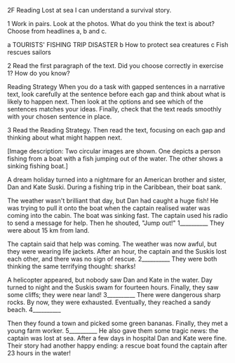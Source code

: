 2F Reading
Lost at sea
I can understand a survival story.

1 Work in pairs. Look at the photos. What do you think the text is about? Choose from headlines a, b and c.

a TOURISTS' FISHING TRIP DISASTER
b How to protect sea creatures
c Fish rescues sailors

2 Read the first paragraph of the text. Did you choose correctly in exercise 1? How do you know?

Reading Strategy
When you do a task with gapped sentences in a narrative text, look carefully at the sentence before each gap and think about what is likely to happen next. Then look at the options and see which of the sentences matches your ideas. Finally, check that the text reads smoothly with your chosen sentence in place.

3 Read the Reading Strategy. Then read the text, focusing on each gap and thinking about what might happen next.

[Image description: Two circular images are shown. One depicts a person fishing from a boat with a fish jumping out of the water. The other shows a sinking fishing boat.]

A dream holiday turned into a nightmare for an American brother and sister, Dan and Kate Suski. During a fishing trip in the Caribbean, their boat sank.

The weather wasn't brilliant that day, but Dan had caught a huge fish! He was trying to pull it onto the boat when the captain realised water was coming into the cabin. The boat was sinking fast. The captain used his radio to send a message for help. Then he shouted, "Jump out!" 1__________ They were about 15 km from land.

The captain said that help was coming. The weather was now awful, but they were wearing life jackets. After an hour, the captain and the Suskis lost each other, and there was no sign of rescue. 2__________ They were both thinking the same terrifying thought: sharks!

A helicopter appeared, but nobody saw Dan and Kate in the water. Day turned to night and the Suskis swam for fourteen hours. Finally, they saw some cliffs; they were near land! 3__________ There were dangerous sharp rocks. By now, they were exhausted. Eventually, they reached a sandy beach. 4__________

Then they found a town and picked some green bananas. Finally, they met a young farm worker. 5__________ He also gave them some tragic news: the captain was lost at sea. After a few days in hospital Dan and Kate were fine. Their story had another happy ending: a rescue boat found the captain after 23 hours in the water!